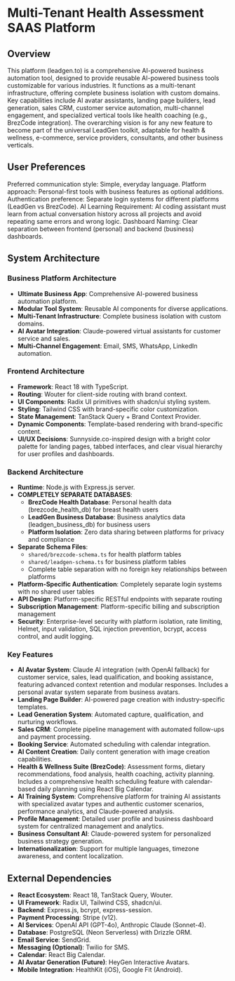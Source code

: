 # Multi-Tenant Health Assessment SAAS Platform

## Overview

This platform (leadgen.to) is a comprehensive AI-powered business automation tool, designed to provide reusable AI-powered business tools customizable for various industries. It functions as a multi-tenant infrastructure, offering complete business isolation with custom domains. Key capabilities include AI avatar assistants, landing page builders, lead generation, sales CRM, customer service automation, multi-channel engagement, and specialized vertical tools like health coaching (e.g., BrezCode integration). The overarching vision is for any new feature to become part of the universal LeadGen toolkit, adaptable for health & wellness, e-commerce, service providers, consultants, and other business verticals.

## User Preferences

Preferred communication style: Simple, everyday language.
Platform approach: Personal-first tools with business features as optional additions.
Authentication preference: Separate login systems for different platforms (LeadGen vs BrezCode).
AI Learning Requirement: AI coding assistant must learn from actual conversation history across all projects and avoid repeating same errors and wrong logic.
Dashboard Naming: Clear separation between frontend (personal) and backend (business) dashboards.

## System Architecture

### Business Platform Architecture
- **Ultimate Business App**: Comprehensive AI-powered business automation platform.
- **Modular Tool System**: Reusable AI components for diverse applications.
- **Multi-Tenant Infrastructure**: Complete business isolation with custom domains.
- **AI Avatar Integration**: Claude-powered virtual assistants for customer service and sales.
- **Multi-Channel Engagement**: Email, SMS, WhatsApp, LinkedIn automation.

### Frontend Architecture
- **Framework**: React 18 with TypeScript.
- **Routing**: Wouter for client-side routing with brand context.
- **UI Components**: Radix UI primitives with shadcn/ui styling system.
- **Styling**: Tailwind CSS with brand-specific color customization.
- **State Management**: TanStack Query + Brand Context Provider.
- **Dynamic Components**: Template-based rendering with brand-specific content.
- **UI/UX Decisions**: Sunnyside.co-inspired design with a bright color palette for landing pages, tabbed interfaces, and clear visual hierarchy for user profiles and dashboards.

### Backend Architecture
- **Runtime**: Node.js with Express.js server.
- **COMPLETELY SEPARATE DATABASES**: 
  - **BrezCode Health Database**: Personal health data (brezcode_health_db) for breast health users
  - **LeadGen Business Database**: Business analytics data (leadgen_business_db) for business users
  - **Platform Isolation**: Zero data sharing between platforms for privacy and compliance
- **Separate Schema Files**: 
  - `shared/brezcode-schema.ts` for health platform tables
  - `shared/leadgen-schema.ts` for business platform tables
  - Complete table separation with no foreign key relationships between platforms
- **Platform-Specific Authentication**: Completely separate login systems with no shared user tables
- **API Design**: Platform-specific RESTful endpoints with separate routing
- **Subscription Management**: Platform-specific billing and subscription management
- **Security**: Enterprise-level security with platform isolation, rate limiting, Helmet, input validation, SQL injection prevention, bcrypt, access control, and audit logging.

### Key Features
- **AI Avatar System**: Claude AI integration (with OpenAI fallback) for customer service, sales, lead qualification, and booking assistance, featuring advanced context retention and modular responses. Includes a personal avatar system separate from business avatars.
- **Landing Page Builder**: AI-powered page creation with industry-specific templates.
- **Lead Generation System**: Automated capture, qualification, and nurturing workflows.
- **Sales CRM**: Complete pipeline management with automated follow-ups and payment processing.
- **Booking Service**: Automated scheduling with calendar integration.
- **AI Content Creation**: Daily content generation with image creation capabilities.
- **Health & Wellness Suite (BrezCode)**: Assessment forms, dietary recommendations, food analysis, health coaching, activity planning. Includes a comprehensive health scheduling feature with calendar-based daily planning using React Big Calendar.
- **AI Training System**: Comprehensive platform for training AI assistants with specialized avatar types and authentic customer scenarios, performance analytics, and Claude-powered analysis.
- **Profile Management**: Detailed user profile and business dashboard system for centralized management and analytics.
- **Business Consultant AI**: Claude-powered system for personalized business strategy generation.
- **Internationalization**: Support for multiple languages, timezone awareness, and content localization.

## External Dependencies

- **React Ecosystem**: React 18, TanStack Query, Wouter.
- **UI Framework**: Radix UI, Tailwind CSS, shadcn/ui.
- **Backend**: Express.js, bcrypt, express-session.
- **Payment Processing**: Stripe (v12).
- **AI Services**: OpenAI API (GPT-4o), Anthropic Claude (Sonnet-4).
- **Database**: PostgreSQL (Neon Serverless) with Drizzle ORM.
- **Email Service**: SendGrid.
- **Messaging (Optional)**: Twilio for SMS.
- **Calendar**: React Big Calendar.
- **AI Avatar Generation (Future)**: HeyGen Interactive Avatars.
- **Mobile Integration**: HealthKit (iOS), Google Fit (Android).